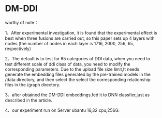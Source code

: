 # DM-DDI
worthy of note：


1、After experimental investigation, it is found that the experimental effect is best when three fusions are carried out, so this paper sets up 4 layers with nodes (the number of nodes in each layer is 1716, 2000, 256, 65, respectively)

2、The default is to test for 65 categories of DDI data, when you need to test different scale of ddi class of data, you need to modify the corresponding parameters.
Due to the upload file size limit,It needs generate the embedding files generated by the  pre-trained models in the /data directory, and then select the select the corresponding relationship files in the /graph  directory.

3、after obtained the DM-DDI embeddings,fed it to DNN classfier,just as described in the article.

4、our experiment run on Server ubantu 16,32 cpu,256G.